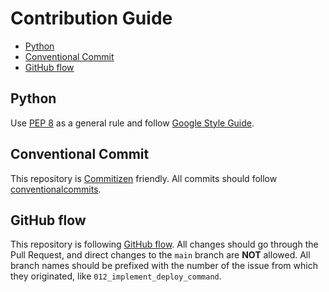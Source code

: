 # Contribution Guide

- [Python](#python)
- [Conventional Commit](#conventional-commit)
- [GitHub flow](#github-flow)

## Python

Use [PEP 8](https://www.python.org/dev/peps/pep-0008/) as a general rule and follow [Google Style Guide](https://google.github.io/styleguide/pyguide.html).

## Conventional Commit

This repository is [Commitizen](https://commitizen.github.io/cz-cli/) friendly.
All commits should follow [conventionalcommits](https://www.conventionalcommits.org/en/v1.0.0/).

## GitHub flow

This repository is following [GitHub flow](https://docs.github.com/en/get-started/quickstart/github-flow).
All changes should go through the Pull Request, and direct changes to the `main` branch are **NOT** allowed.
All branch names should be prefixed with the number of the issue from which they originated, like `012_implement_deploy_command`.
